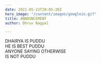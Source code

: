 ```yaml
---
date: 2021-05-21T20:05:20Z
hero_image: "/content/images/googleio.gif"
title: ANNOUNCEMENT
author: Dhruv Nagpal

---
```

DHAIRYA IS PUDDU   
HE IS BEST PUDDU  
ANYONE SAYING OTHERWISE  
IS NOT PUDDU